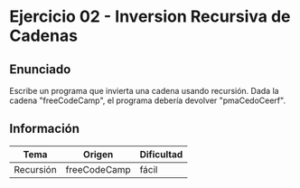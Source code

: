 # Ejercicio 02 - Inversion Recursiva de Cadenas

## Enunciado

Escribe un programa que invierta una cadena usando recursión. Dada la cadena "freeCodeCamp", el programa debería devolver "pmaCedoCeerf".

## Información

| Tema      | Origen       | Dificultad |
| --------- | ------------ | ---------- |
| Recursión | freeCodeCamp | fácil      |
